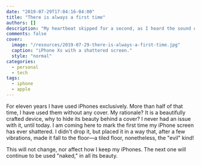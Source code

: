 ```yaml
---
date: "2019-07-29T17:04:16-04:00"
title: "There is always a first time"
authors: []
description: "My heartbeat skipped for a second, as I heard the sound of the iPhone hitting the tiles."
comments: false
cover:
  image: "/resources/2019-07-29-there-is-always-a-first-time.jpg"
  caption: "iPhone Xs with a shattered screen."
  style: "normal"
categories:
  - personal
  - tech
tags:
  - iphone
  - apple
---
```


For eleven years I have used iPhones exclusively. More than half of that time, I have used them without any cover. My rationale? It is a beautifully crafted device, why to hide its beauty behind a cover? I never had an issue with it, until today. I am coming here to mark the first time my iPhone screen has ever shattered. I didn't drop it, but placed it in a way that, after a few vibrations, made it fall to the floor—a tiled floor, nonetheless, the "evil" kind!

This will not change, nor affect how I keep my iPhones. The next one will continue to be used "naked," in all its beauty. 